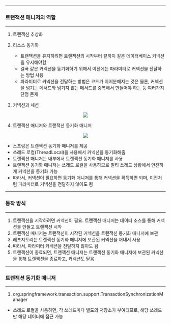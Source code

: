 ------
### 트랜잭션 매니저의 역할
------
1. 트랜잭션 추상화

2. 리소스 동기화
   - 트랜잭션을 유지하려면 트랜잭션의 시작부터 끝까지 같은 데이터베이스 커넥션을 유지해야함
   - 결국 같은 커넥션을 동기화하기 위해서 이전에는 파라미터로 커넥션을 전달하는 방법 사용
   - 파라미터로 커넥션을 전달하는 방법은 코드가 지저분해지는 것은 물론, 커넥션을 넘기는 메서드와 넘기지 않는 메서드를 중복해서 만들어야 하는 등 여러가지 단점 존재

3. 커넥션과 세션
<div align="center">
<img src="https://github.com/sooyounghan/Spring/assets/34672301/1335e414-f5f1-4630-82b7-de06d2f59b05">
</div>

4. 트랜잭션 매니저와 트랜잭션 동기화 매니저
<div align="center">
<img src="https://github.com/sooyounghan/Spring/assets/34672301/a3fc6b36-dd0d-49f9-b061-ffa04a78a2a0">
</div>

  - 스프링은 트랜잭션 동기화 매니저를 제공
  - 쓰레드 로컬(ThreadLocal)을 사용해서 커넥션을 동기화해줌
  - 트랜잭션 매니저는 내부에서 트랜잭션 동기화 매니저를 사용
  - 트랜잭션 동기화 매니저는 쓰레드 로컬을 사용하므로 멀티 쓰레드 상황에서 안전하게 커넥션을 동기화 가능
  - 따라서, 커넥션이 필요하면 동기화 매니저를 통해 커넥션을 획득하면 되며, 이전처럼 파라미터로 커넥션을 전달하지 않아도 됨

-----
### 동작 방식
-----
1. 트랜잭션을 시작하려면 커넥션이 필요. 트랜잭션 매니저는 데이터 소스를 통해 커넥션을 만들고 트랜잭션 시작
2. 트랜잭션 매니저는 트랜잭션이 시작된 커넥션을 트랜잭션 동기화 매니저에 보관
3. 레포지토리는 트랜잭션 동기화 매니저에 보관된 커넥션을 꺼내서 사용
4. 따라서, 파라미터 커넥션을 전달하지 않아도 됨
5. 트랜잭션이 종료되면, 트랜잭션 매니저는 트랜잭션 동기화 매니저에 보관된 커넥션을 통해 트랜잭션을 종료하고, 커넥션도 닫음

-----
### 트랜잭션 동기화 매니저
-----
1. org.springframework.transaction.support.TransactionSynchronizationManager

* 쓰레드 로컬을 사용하면, 각 쓰레드마다 별도의 저장소가 부여되므로, 해당 쓰레드만 해당 데이터에 접근 가능
